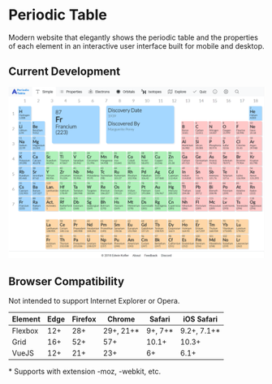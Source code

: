 # Periodic Table
Modern website that elegantly shows the periodic table and the properties of each element in an interactive user interface built for mobile and desktop.

## Current Development
![Periodic Table Image](https://github.com/EanKeen/periodic-table/blob/master/periodic-table.png)

## Browser Compatibility
Not intended to support Internet Explorer or Opera.

Element   | Edge    | Firefox | Chrome    | Safari   | iOS Safari
----      | ----    | ------- | -------   | ------   | -----------
Flexbox   | 12+     | 28+     | 29+, 21+* | 9+, 7+*  | 9.2+, 7.1+*
Grid      | 16+     | 52+     | 57+       | 10.1+    | 10.3+
VueJS     | 12+     | 21+     | 23+       | 6+       | 6.1+

\* Supports with extension -moz, -webkit, etc.</br>
